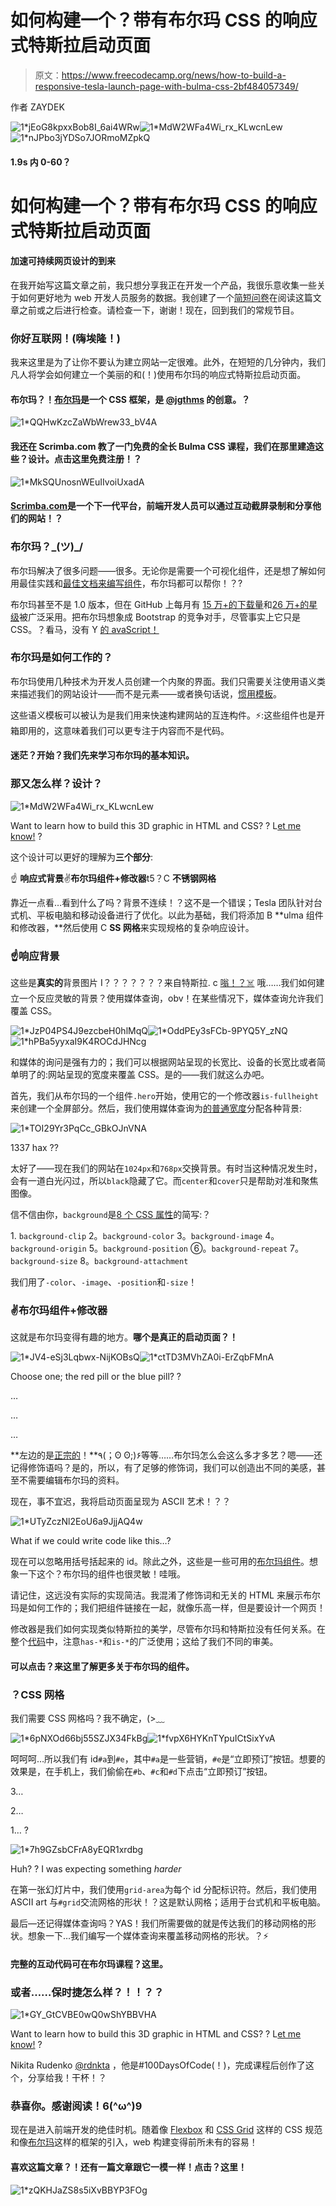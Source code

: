 # 如何构建一个？带有布尔玛 CSS 的响应式特斯拉启动页面

> 原文：<https://www.freecodecamp.org/news/how-to-build-a-responsive-tesla-launch-page-with-bulma-css-2bf484057349/>

作者 ZAYDEK

![1*jEoG8kpxxBob8I_6ai4WRw](img/8bcf82d1b3617e4f1969be06d6284121.png)![1*MdW2WFa4Wi_rx_KLwcnLew](img/fb00289e004d7ca3aef3bea0d89bb376.png)![1*nJPbo3jYDSo7JORmoMZpkQ](img/5ef9a4dfe732c15bfb5cde88c98b9623.png)

#### 1.9s 内 0-60？

# 如何构建一个？带有布尔玛 CSS 的响应式特斯拉启动页面

#### 加速可持续网页设计的到来

在我开始写这篇文章之前，我只想分享我正在开发一个产品，我很乐意收集一些关于如何更好地为 web 开发人员服务的数据。我创建了一个[简短问卷](https://twitter.com/username_ZAYDEK/status/1103914471267790854)在阅读这篇文章之前或之后进行检查。请检查一下，谢谢！现在，回到我们的常规节目。

### 你好互联网！(嗨埃隆！)

我来这里是为了让你不要认为建立网站一定很难。此外，在短短的几分钟内，我们凡人将学会如何建立一个美丽的和(！)使用布尔玛的响应式特斯拉启动页面。

#### 布尔玛？！[布尔玛](https://bulma.io/)是一个 CSS 框架，是 [@jgthms](https://jgthms.com/) 的创意。？

![1*QQHwKzcZaWbWrew33_bV4A](img/7a4e8951c49ba081aeb803dc7e774a8b.png)

#### 我还在 Scrimba.com 教了一门免费的全长 Bulma CSS 课程，我们在那里建造这些️？设计。点击这里免费注册！？

![1*MkSQUnosnWEuIIvoiUxadA](img/b87f6a0b665f66375d74282189a355c9.png)

#### [Scrimba.com](https://scrimba.com/g/gbulma)是一个下一代平台，前端开发人员可以通过互动截屏录制和分享他们的网站！？

### 布尔玛？\_(ツ)_/

布尔玛解决了很多问题——很多。无论你是需要一个可视化组件，还是想了解如何用最佳实践和[最佳文档来编写组件](https://bulma.io/documentation/)，布尔玛都可以帮你！？‍?

布尔玛甚至不是 1.0 版本，但在 GitHub 上每月有 [15 万+的下载量](https://github.com/jgthms/bulma/)和[26 万+的星级](https://github.com/jgthms/bulma)被广泛采用。把布尔玛想象成 Bootstrap 的竞争对手，尽管事实上它只是 CSS。？看马，没有 Y [的 avaScript！](https://www.destroyallsoftware.com/talks/the-birth-and-death-of-javascript)

### 布尔玛是如何工作的？

布尔玛使用几种技术为开发人员创建一个内聚的界面。我们只需要关注使用语义类来描述我们的网站设计——而不是元素——或者换句话说，[惯用模板](https://bulma.io/documentation/overview/start)。

这些语义模板可以被认为是我们用来快速构建网站的互连构件。⚡️:这些组件也是开箱即用的，这意味着我们可以更专注于内容而不是代码。

#### 迷茫？开始？我们先来学习布尔玛的基本知识。

### 那又怎么样？设计？

![1*MdW2WFa4Wi_rx_KLwcnLew](img/fb00289e004d7ca3aef3bea0d89bb376.png)

Want to learn how to build this 3D graphic in HTML and CSS? ? L[et me know!](http://bit.do/subscribe-d82dcb4b980a) ?

这个设计可以更好的理解为**三个部分**:

☝️ **响应式背景**✌️**布尔玛组件+修改器**t5？C **不锈钢网格**

靠近一点看…看到什么了吗？背景不连续！？这不是一个错误；Tesla 团队针对台式机、平板电脑和移动设备进行了优化。以此为基础，我们将添加 B **ulma 组件和修改器，**然后使用 C **SS 网格**来实现规格的复杂响应设计。

### ☝️响应背景

这些是**真实的**背景图片 I？？？？？？？来自特斯拉. c [嗡！？‍☠️](https://www.tesla.com/roadster) 哦……我们如何建立一个反应灵敏的背景？使用媒体查询，obv！在某些情况下，媒体查询允许我们覆盖 CSS。

![1*JzP04PS4J9ezcbeH0hlMqQ](img/427361f41d8c9cd2ee126f4d9b181480.png)![1*OddPEy3sFCb-9PYQ5Y_zNQ](img/d676292ad1e6a9ea8a44c348d4662475.png)![1*hPBa5yyxaI9K4ROCdJHNcg](img/1449fceb6f18b3b5b64d2e0f5abebb31.png)

和媒体的询问是强有力的；我们可以根据网站呈现的长宽比、设备的长宽比或者简单明了的:网站呈现的宽度来覆盖 CSS。是的——我们就这么办吧。

首先，我们从布尔玛的一个组件`.hero`开始，使用它的一个修改器`is-fullheight`来创建一个全屏部分。然后，我们使用媒体查询为[的普通宽度](https://bulma.io/documentation/overview/responsiveness/)分配各种背景:

![1*TOI29Yr3PqCc_GBkOJnVNA](img/9315cf23d7b5346cbf6bfcad170b72d6.png)

1337 hax ?‍?

太好了——现在我们的网站在`1024px`和`768px`交换背景。有时当这种情况发生时，会有一道白光闪过，所以`black`隐藏了它。而`center`和`cover`只是帮助对准和聚焦图像。

信不信由你，`background`是[8 个 CSS 属性](https://developer.mozilla.org/en/docs/Web/CSS/background)的简写:？

1.️ `background-clip`
2。`background-color`
3。`background-image`
4。`background-origin`
5。`background-position`
⑥。`background-repeat`
7。`background-size`
8。`background-attachment`

我们用了`-color`、`-image`、`-position`和`-size`！

### **✌️布尔玛组件+修改器**

这就是布尔玛变得有趣的地方。**哪个是真正的启动页面？！**

![1*JV4-eSj3Lqbwx-NijKOBsQ](img/862067807c3eaa4a858a01db66efe17b.png)![1*ctTD3MVhZA0i-ErZqbFMnA](img/26c3ab29ba73206104105a33ef553492.png)

Choose one; the red pill or the blue pill? ?

…

…

…

**左边的是[正宗的](https://www.tesla.com/roadster)！**٩(；ʘ ʘ;)۶等等……布尔玛怎么会这么多才多艺？嗯——还记得修饰语吗？是的，所以，有了足够的修饰词，我们可以创造出不同的美感，甚至不需要编辑布尔玛的资料。

现在，事不宜迟，我将启动页面呈现为 ASCII 艺术！？？

![1*UTyZczNl2EoU6a9JjjAQ4w](img/eedc84aebe2298f4705416895817b922.png)

What if we could write code like this…?

现在可以忽略用括号括起来的 id。除此之外，这些是一些可用的[布尔玛组件](https://bulma.io/documentation/)。想象一下这个？布尔玛的组件也很灵敏！哇哦。

请记住，这远没有实际的实现简洁。我混淆了修饰词和无关的 HTML 来展示布尔玛是如何工作的；我们把组件链接在一起，就像乐高一样，但是要设计一个网页！

修改器是我们如何实现类似特斯拉的美学，尽管布尔玛和特斯拉没有任何关系。在整个[代码](https://scrimba.com/p/pV5eHk/c3E6PCb)中，注意`has-*`和`is-*`的广泛使用；这给了我们不同的审美。

#### 可以点击？来这里了解更多关于布尔玛的组件。

### **？CSS 网格**

我们需要 CSS 网格吗？我不确定，(>﹏

![1*6pNXOd66bj55SZJX34FkBg](img/6019e0af978380715cd9996eb1e7dfb2.png)![1*fvpX6HYKnTYpuICtSixYvA](img/cd12e5c9cb000fb31c3587fa5f4b8d77.png)

呵呵呵…所以我们有 id`#a`到`#e`，其中`#a`是一些营销，`#e`是“立即预订”按钮。想要的效果是，在手机上，我们偷偷在`#b`、`#c`和`#d`下点击“立即预订”按钮。

3…

2…

1… ?

![1*7h9GZsbCFrA8yEQR1xrdbg](img/92489b3f8c244810b0bbea71caef45c9.png)

Huh? ? I was expecting something *harder*

在第一张幻灯片中，我们使用`grid-area`为每个 id 分配标识符。然后，我们使用 ASCII art 与`#grid`交流网格的形状！？这是默认网格；适用于台式机和平板电脑。

最后—还记得媒体查询吗？YAS！我们所需要做的就是传达我们的移动网格的形状。想象一下…我们编写一个媒体查询来覆盖移动网格的形状。？⚡️

#### 完整的互动代码可在布尔玛课程？这里。

### 或者……保时捷怎么样？！！？？

![1*GY_GtCVBE0wQ0wShYBBVHA](img/765f9035bc5ba3aa70a8110434d5bec3.png)

Want to learn how to build this 3D graphic in HTML and CSS? ? L[et me know!](http://bit.do/subscribe-d82dcb4b980a) ?

Nikita Rudenko [@rdnkta](http://twitter.com/rdnkta) ，他是#100DaysOfCode(！)，完成课程后创作了这个，分享给我！干杯！？

### 恭喜你。感谢阅读！6(^ω^)9

现在是进入前端开发的绝佳时机。随着像 [Flexbox](https://en.wikipedia.org/wiki/CSS_flex-box_layout) 和 [CSS Grid](https://en.wikipedia.org/wiki/CSS_grid_layout) 这样的 CSS 规范和像[布尔玛](https://bulma.io/)这样的框架的引入，web 构建变得前所未有的容易！

#### 喜欢这篇文章？！还有一篇文章跟它一模一样！点击？这里！

![1*zQKHJaZS8s5iXvBBYP3FOg](img/42ec026bcc410eda9ade0cb76dd20b9e.png)